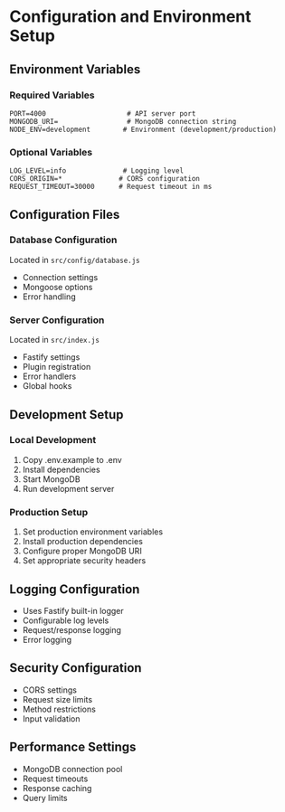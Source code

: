 # Configuration and Environment Setup

## Environment Variables

### Required Variables
```plaintext
PORT=4000                    # API server port
MONGODB_URI=                 # MongoDB connection string
NODE_ENV=development        # Environment (development/production)
```

### Optional Variables
```plaintext
LOG_LEVEL=info              # Logging level
CORS_ORIGIN=*              # CORS configuration
REQUEST_TIMEOUT=30000      # Request timeout in ms
```

## Configuration Files

### Database Configuration
Located in `src/config/database.js`
- Connection settings
- Mongoose options
- Error handling

### Server Configuration
Located in `src/index.js`
- Fastify settings
- Plugin registration
- Error handlers
- Global hooks

## Development Setup

### Local Development
1. Copy .env.example to .env
2. Install dependencies
3. Start MongoDB
4. Run development server

### Production Setup
1. Set production environment variables
2. Install production dependencies
3. Configure proper MongoDB URI
4. Set appropriate security headers

## Logging Configuration
- Uses Fastify built-in logger
- Configurable log levels
- Request/response logging
- Error logging

## Security Configuration
- CORS settings
- Request size limits
- Method restrictions
- Input validation

## Performance Settings
- MongoDB connection pool
- Request timeouts
- Response caching
- Query limits